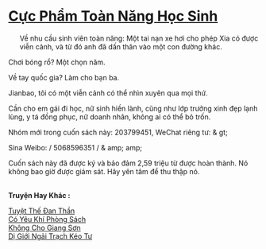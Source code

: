 <a href="https://truyentiki.com/cuc-pham-toan-nang-hoc-sinh.33622/" title="Cực Phẩm Toàn Năng Học Sinh"><h1>Cực Phẩm Toàn Năng Học Sinh</h1></a><div style="display:table"><img align="right" style="float: left; padding: 10px;" src="https://truyentiki.com/images/story/200x260/33622.jpg" alt="">Về nhu cầu sinh viên toàn năng: Một tai nạn xe hơi cho phép Xia có được viễn cảnh, và từ đó anh đã dấn thân vào một con đường khác. <p></p> Chơi bóng rổ? Một chọn năm. <p></p> Về tay quốc gia? Làm cho bạn ba. <p></p> Jianbao, tôi có một viễn cảnh có thể nhìn xuyên qua mọi thứ. <p></p> Cần cho em gái đi học, nữ sinh hiền lành, cũng như lớp trưởng xinh đẹp lạnh lùng, y tá đồng phục, nữ doanh nhân, không ai có thể bỏ trốn. <p></p> Nhóm mới trong cuốn sách này: 203799451, WeChat riêng tư: & gt; <p></p> Sina Weibo: / 5068596351 / & amp; amp; <p></p> Cuốn sách này đã được ký và bảo đảm 2,59 triệu từ được hoàn thành. Nó không bao giờ được giám sát. Hãy yên tâm để thu thập nó.</div><p><br><b>Truyện Hay Khác :</b></p><a href="https://truyentiki.com/tuyet-the-dan-than.33621/" alt="Tuyệt Thế Đan Thần">Tuyệt Thế Đan Thần</a><br/><a href="https://github.com/nownovels/top500/tree/master/truyenhay/33846/" alt="Có Yêu Khí Phòng Sách">Có Yêu Khí Phòng Sách</a><br/><a href="https://github.com/nownovels/top500/tree/master/truyenhay/33801/" alt="Không Cho Giang Sơn">Không Cho Giang Sơn</a><br/><a href="https://github.com/nownovels/top500/tree/master/truyenhay/33888/" alt="Dị Giới Ngải Trạch Kéo Tư">Dị Giới Ngải Trạch Kéo Tư</a><br/>